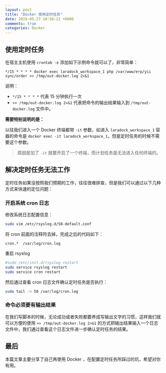 ```yaml
---
layout: post
title: "Docker 使用定时任务"
date: 2019-05-27 10:58:22 +0800
comments: true
categories: Docker
---
```


## 使用定时任务

在宿主主机使用 `crontab -e` 添加如下示例命令就可以了，非常简单：

```
*/15 * * * * docker exec laradock_workspace_1 php /var/www/erp/yii sync/order >> /tmp/out-docker.log 2>&1
```

说明：

- `*/15 * * * *` 代表 15 分钟执行一次
- `>> /tmp/out-docker.log 2>&1` 代表把命令的输出结果输入到 `/tmp/out-docker.log` 文件中。

**需要特别说明的是：**

以往我们进入一个 Docker 终端都带 `-it` 参数，如进入 `laradock_workspace_1` 容器的命令是 `docker exec -it laradock_workspace_1`，但是定时任务的时候不需要这个参数。

> 原因是加了 `-it` 就要开启了一个终端，而计划任务是无法进入任何终端的。

<!--more-->

## 解决定时任务无法工作

定时任务如果没按照我们预期的工作，往往很难排查，但是我们可以通过以下几种方式来快速的定位问题：

### 开启系统 cron 日志

修改系统日志配置信息：

```sh
sudo vim /etc/rsyslog.d/50-default.conf
```

将 cron 前面的注释符去掉，完成之后的代码如下：

```
cron.*  /var/log/cron.log
```

重启 rsyslog

```sh
#sudo /etc/init.d/rsyslog restart
sudo service rsyslog restart
sudo service cron restart
```

然后通过查看 cron 日志文件确认定时任务是否执行：

```sh
sudo tail -n 50 /var/log/cron.log
```

### 命令必须要有输出结果

在我们写脚本的时候，无论成功或者失败都要养成写输出文字的习惯，这样我们就可以方便的使用 `>> /tmp/out-docker.log 2>&1` 的方式把输出结果输入一个日志文件中，我们通过查看这个日志文件进一步确认定时任务的结果。


## 最后

本篇文章主要分享了自己再使用 Docker ，在配置定时任务所踩过的坑，希望对你有用。